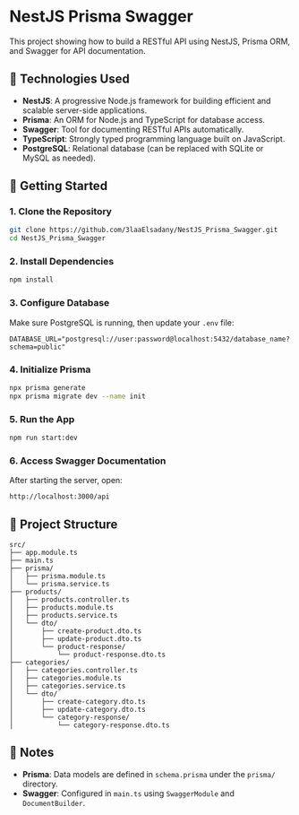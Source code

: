 
# NestJS Prisma Swagger

This project showing how to build a RESTful API using NestJS, Prisma ORM, and Swagger for API documentation.

## 🧰 Technologies Used

- **NestJS**: A progressive Node.js framework for building efficient and scalable server-side applications.
- **Prisma**: An ORM for Node.js and TypeScript for database access.
- **Swagger**: Tool for documenting RESTful APIs automatically.
- **TypeScript**: Strongly typed programming language built on JavaScript.
- **PostgreSQL**: Relational database (can be replaced with SQLite or MySQL as needed).

## 🚀 Getting Started

### 1. Clone the Repository

```bash
git clone https://github.com/3laaElsadany/NestJS_Prisma_Swagger.git
cd NestJS_Prisma_Swagger
```

### 2. Install Dependencies

```bash
npm install
```

### 3. Configure Database

Make sure PostgreSQL is running, then update your `.env` file:

```env
DATABASE_URL="postgresql://user:password@localhost:5432/database_name?schema=public"
```

### 4. Initialize Prisma

```bash
npx prisma generate
npx prisma migrate dev --name init
```

### 5. Run the App

```bash
npm run start:dev
```

### 6. Access Swagger Documentation

After starting the server, open:

```
http://localhost:3000/api
```

## 📁 Project Structure

```
src/
├── app.module.ts
├── main.ts
├── prisma/
│   ├── prisma.module.ts
│   └── prisma.service.ts
├── products/
│   ├── products.controller.ts
│   ├── products.module.ts
│   ├── products.service.ts
│   └── dto/
│       ├── create-product.dto.ts
│       ├── update-product.dto.ts
│       └── product-response/
│           └── product-response.dto.ts
├── categories/
│   ├── categories.controller.ts
│   ├── categories.module.ts
│   ├── categories.service.ts
│   └── dto/
│       ├── create-category.dto.ts
│       ├── update-category.dto.ts
│       └── category-response/
│           └── category-response.dto.ts
```

## 📝 Notes

- **Prisma**: Data models are defined in `schema.prisma` under the `prisma/` directory.
- **Swagger**: Configured in `main.ts` using `SwaggerModule` and `DocumentBuilder`.



